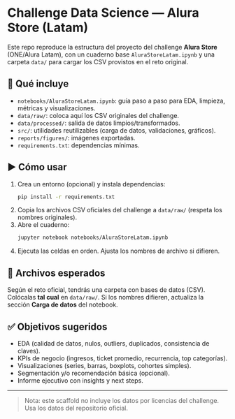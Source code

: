 # Challenge Data Science — Alura Store (Latam)

Este repo reproduce la estructura del proyecto del challenge **Alura Store** (ONE/Alura Latam), con un cuaderno base `AluraStoreLatam.ipynb` y una carpeta `data/` para cargar los CSV provistos en el reto original.

## 🚀 Qué incluye
- `notebooks/AluraStoreLatam.ipynb`: guía paso a paso para EDA, limpieza, métricas y visualizaciones.
- `data/raw/`: coloca aquí los CSV originales del challenge.
- `data/processed/`: salida de datos limpios/transformados.
- `src/`: utilidades reutilizables (carga de datos, validaciones, gráficos).
- `reports/figures/`: imágenes exportadas.
- `requirements.txt`: dependencias mínimas.

## ▶️ Cómo usar
1. Crea un entorno (opcional) y instala dependencias:
   ```bash
   pip install -r requirements.txt
   ```
2. Copia los archivos CSV oficiales del challenge a `data/raw/` (respeta los nombres originales).
3. Abre el cuaderno:
   ```bash
   jupyter notebook notebooks/AluraStoreLatam.ipynb
   ```
4. Ejecuta las celdas en orden. Ajusta los nombres de archivo si difieren.

## 📁 Archivos esperados
Según el reto oficial, tendrás una carpeta con bases de datos (CSV). Colócalas **tal cual** en `data/raw/`.
Si los nombres difieren, actualiza la sección **Carga de datos** del notebook.

## ✅ Objetivos sugeridos
- EDA (calidad de datos, nulos, outliers, duplicados, consistencia de claves).
- KPIs de negocio (ingresos, ticket promedio, recurrencia, top categorías).
- Visualizaciones (series, barras, boxplots, cohortes simples).
- Segmentación y/o recomendación básica (opcional).
- Informe ejecutivo con insights y next steps.

---

> Nota: este scaffold no incluye los datos por licencias del challenge. Usa los datos del repositorio oficial.